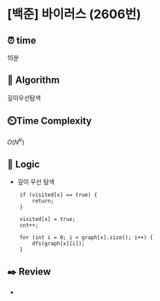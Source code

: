 # [백준] 바이러스 (2606번)

## ⏰  **time**

15분

## :pushpin: **Algorithm**

깊이우선탐색

## ⏲️**Time Complexity**

$O(N^K)$

## :round_pushpin: **Logic**

- 깊이 우선 탐색
```
  	if (visited[x] == true) {
  		return;
  	}
  
  	visited[x] = true;
  	cnt++;
  
  	for (int i = 0; i < graph[x].size(); i++) {
  		dfs(graph[x][i]);
  	}
```

## :black_nib: **Review**

- 
